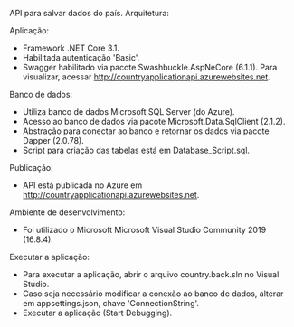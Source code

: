 API para salvar dados do país. Arquitetura:

Aplicação:
 - Framework .NET Core 3.1.
 - Habilitada autenticação 'Basic'.
 - Swagger habilitado via pacote Swashbuckle.AspNeCore (6.1.1). Para visualizar, acessar http://countryapplicationapi.azurewebsites.net.
 
Banco de dados:
 - Utiliza banco de dados Microsoft SQL Server (do Azure).
 - Acesso ao banco de dados via pacote Microsoft.Data.SqlClient (2.1.2).
 - Abstração para conectar ao banco e retornar os dados via pacote Dapper (2.0.78).
 - Script para criação das tabelas está em Database_Script.sql.

Publicação:
 - API está publicada no Azure em http://countryapplicationapi.azurewebsites.net.

Ambiente de desenvolvimento:
 - Foi utilizado o Microsoft Microsoft Visual Studio Community 2019 (16.8.4).

Executar a aplicação:
 - Para executar a aplicação, abrir o arquivo country.back.sln no Visual Studio.
 - Caso seja necessário modificar a conexão ao banco de dados, alterar em appsettings.json, chave 'ConnectionString'.
 - Executar a aplicação (Start Debugging).